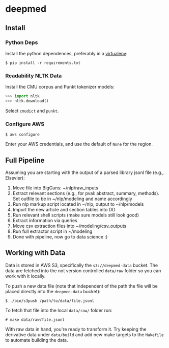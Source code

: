 # deepmed

## Install

### Python Deps

Install the python dependences, preferably in a
[virtualenv](https://pypi.python.org/pypi/virtualenvwrapper):

```shell
$ pip install -r requirements.txt
```

### Readability NLTK Data

Install the CMU corpus and Punkt tokenizer models:

```python
>>> import nltk
>>> nltk.download()
```

Select `cmudict` and `punkt`.

### Configure AWS

```shell
$ aws configure
```

Enter your AWS credentials, and use the default of `None` for the region.

## Full Pipeline

Assuming you are starting with the output of a parsed library jsonl file (e.g., Elsevier):

1. Move file into BigGuns: ~/nlp/raw_inputs
2. Extract relevant sections (e.g., for pval: abstract, summary, methods). Set outfile to be in ~/nlp/modeling and name accordingly
3. Run nlp markup script located in ~/nlp, output to ~/nlp/models
4. Import the new article and section tables into DD
5. Run relevant shell scripts (make sure models still look good)
6. Extract information via queries
7. Move csv extraction files into ~/modeling/csv_outputs
8. Run full extractor script in ~/modeling
9. Done with pipeline, now go to data science :)

## Working with Data

Data is stored in AWS S3, specifically the `s3://deepmed-data` bucket. The data
are fetched into the not version controlled `data/raw` folder so you can work with
it locally.

To push a new data file (note that independent of the path the file will be placed
directly into the `deepmed-data` bucket):

```shell
$ ./bin/s3push /path/to/data/file.jsonl
```

To fetch that file into the local `data/raw/` folder run:

```shell
# make data/raw/file.jsonl
```

With raw data in hand, you're ready to transform it. Try keeping the derivative
data under `data/build` and add new make targets to the `Makefile` to automate
building the data.
